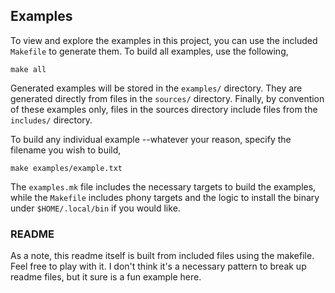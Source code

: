 ## Examples
To view and explore the examples in this project, you can use the included
`Makefile` to generate them.  To build all examples, use the following,

```
make all
```

Generated examples will be stored in the `examples/` directory. They are
generated directly from files in the `sources/` directory.  Finally, by
convention of these examples only, files in the sources directory include
files from the `includes/` directory.

To build any individual example --whatever your reason, specify the filename
you wish to build,

```
make examples/example.txt
```

The `examples.mk` file includes the necessary targets to build the examples,
while the `Makefile` includes phony targets and the logic to install the binary
under `$HOME/.local/bin` if you would like.

### README
As a note, this readme itself is built from included files using the makefile.
Feel free to play with it.  I don't think it's a necessary pattern to break up
readme files, but it sure is a fun example here.
